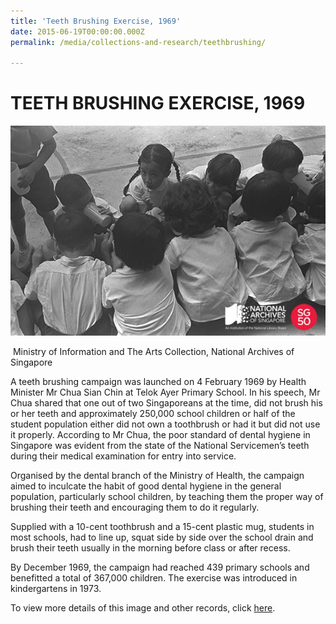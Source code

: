 ```yaml
---
title: 'Teeth Brushing Exercise, 1969'
date: 2015-06-19T00:00:00.000Z
permalink: /media/collections-and-research/teethbrushing/

---
```



<iframe id="pxcelframe" src="//t.sharethis.com/a/t_.htm?ver=0.345.16985&amp;cid=c010#rnd=1577953698780&amp;cid=c010&amp;dmn=www.nas.gov.sg&amp;tt=t.dhj&amp;dhjLcy=65&amp;lbl=pxcel&amp;flbl=pxcel&amp;ll=d&amp;ver=0.345.16985&amp;ell=d&amp;cck=__stid&amp;pn=%2Fblogs%2Farchivistpick%2Fteeth-brushing%2F&amp;qs=na&amp;rdn=www.nas.gov.sg&amp;rpn=%2Fblogs%2Farchivistpick%2F2015%2F06%2F&amp;rqs=na&amp;cc=SG&amp;cont=AS&amp;ipaddr=" style="display: none;"></iframe>

# TEETH BRUSHING EXERCISE, 1969

![Ministry of Information and The Arts Collection, National Archives of Singapore](/images/blogs/2015-06-19-l.jpg)

​						Ministry of Information and The Arts Collection, National Archives of Singapore

A teeth brushing campaign was launched on 4 February 1969 by Health Minister Mr Chua Sian Chin at Telok Ayer Primary School. In his speech, Mr Chua shared that one out of two Singaporeans at the time, did not brush his or her teeth and approximately 250,000 school children or half of the student population either did not own a toothbrush or had it but did not use it properly. According to Mr Chua, the poor standard of dental hygiene in Singapore was evident from the state of the National Servicemen’s teeth during their medical examination for entry into service.

Organised by the dental branch of the Ministry of Health, the campaign aimed to inculcate the habit of good dental hygiene in the general population, particularly school children, by teaching them the proper way of brushing their teeth and encouraging them to do it regularly.

Supplied with a 10-cent toothbrush and a 15-cent plastic mug, students in most schools, had to line up, squat side by side over the school drain and brush their teeth usually in the morning before class or after recess.

By December 1969, the campaign had reached 439 primary schools and benefitted a total of 367,000 children. The exercise was introduced in kindergartens in 1973.

To view more details of this image and other records, click [here](http://www.nas.gov.sg/archivesonline/photographs/record-details/329693cc-1162-11e3-83d5-0050568939ad).